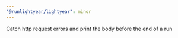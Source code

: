 ```yaml
---
"@runlightyear/lightyear": minor
---
```


Catch http request errors and print the body before the end of a run

